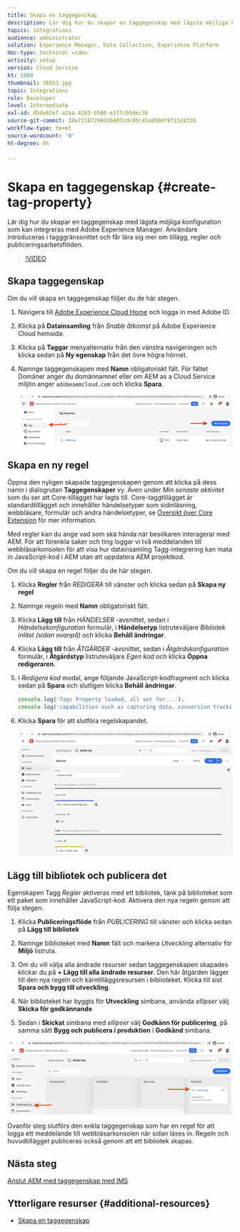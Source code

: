 ```yaml
---
title: Skapa en taggegenskap
description: Lär dig hur du skapar en taggegenskap med lägsta möjliga konfiguration som kan integreras med AEM. Användare introduceras i tagggränssnittet och får lära sig mer om tillägg, regler och publiceringsarbetsflöden.
topics: integrations
audience: administrator
solution: Experience Manager, Data Collection, Experience Platform
doc-type: technical video
activity: setup
version: Cloud Service
kt: 5980
thumbnail: 38553.jpg
topic: Integrations
role: Developer
level: Intermediate
exl-id: d5de62ef-a2aa-4283-b500-e1f7cb5dec3b
source-git-commit: 18a72187290d26007cdc09c45a050df8f152833b
workflow-type: tm+mt
source-wordcount: '0'
ht-degree: 0%

---
```


# Skapa en taggegenskap {#create-tag-property}

Lär dig hur du skapar en taggegenskap med lägsta möjliga konfiguration som kan integreras med Adobe Experience Manager. Användare introduceras i tagggränssnittet och får lära sig mer om tillägg, regler och publiceringsarbetsflöden.

>[!VIDEO](https://video.tv.adobe.com/v/38553?quality=12&learn=on)

## Skapa taggegenskap

Om du vill skapa en taggegenskap följer du de här stegen.

1. Navigera till [Adobe Experience Cloud Home](https://experience.adobe.com/) och logga in med Adobe ID.

1. Klicka på **Datainsamling** från _Snabb åtkomst_ på Adobe Experience Cloud hemsida.

1. Klicka på **Taggar** menyalternativ från den vänstra navigeringen och klicka sedan på **Ny egenskap** från det övre högra hörnet.

1. Namnge taggegenskapen med **Namn** obligatoriskt fält. För fältet Domäner anger du domännamnet eller om AEM as a Cloud Service miljön anger `adobeaemcloud.com` och klicka **Spara**.

   ![Taggegenskaper](assets/tag-properties.png)

## Skapa en ny regel

Öppna den nyligen skapade taggegenskapen genom att klicka på dess namn i dialogrutan **Taggegenskaper** vy. Även under _Min senaste aktivitet_ som du ser att Core-tillägget har lagts till. Core-taggtillägget är standardtillägget och innehåller händelsetyper som sidinläsning, webbläsare, formulär och andra händelsetyper, se [Översikt över Core Extension](https://experienceleague.adobe.com/docs/experience-platform/tags/extensions/client/core/overview.html) för mer information.

Med regler kan du ange vad som ska hända när besökaren interagerar med AEM. För att förenkla saker och ting loggar vi två meddelanden till webbläsarkonsolen för att visa hur datainsamling Tagg-integrering kan mata in JavaScript-kod i AEM utan att uppdatera AEM projektkod.

Om du vill skapa en regel följer du de här stegen.

1. Klicka **Regler** från _REDIGERA_ till vänster och klicka sedan på **Skapa ny regel**

1. Namnge regeln med **Namn** obligatoriskt fält.

1. Klicka **Lägg till** från _HÄNDELSER_ -avsnittet, sedan i _Händelsekonfiguration_ formulär, i **Händelsetyp** listruteväljare _Bibliotek inläst (sidan ovanpå)_ och klicka **Behåll ändringar**.

1. Klicka **Lägg till** från _ÅTGÄRDER_ -avsnittet, sedan i _Åtgärdskonfiguration_ formulär, i **Åtgärdstyp** listruteväljare _Egen kod_ och klicka **Öppna redigeraren**.

1. I _Redigera kod_ modal, ange följande JavaScript-kodfragment och klicka sedan på **Spara** och slutligen klicka **Behåll ändringar**.

   ```javascript
   console.log('Tags Property loaded, all set for...');
   console.log('capabilities such as capturing data, conversion tracking and delivering unique and personalized experiences');
   ```

1. Klicka **Spara** för att slutföra regelskapandet.

   ![Ny regel](assets/new-rule.png)

## Lägg till bibliotek och publicera det

Egenskapen Tagg _Regler_ aktiveras med ett bibliotek, tänk på biblioteket som ett paket som innehåller JavaScript-kod. Aktivera den nya regeln genom att följa stegen.

1. Klicka **Publiceringsflöde** från _PUBLICERING_ till vänster och klicka sedan på **Lägg till bibliotek**

1. Namnge biblioteket med **Namn** fält och markera _Utveckling_ alternativ för **Miljö** listruta.

1. Om du vill välja alla ändrade resurser sedan taggegenskapen skapades klickar du på **+ Lägg till alla ändrade resurser**. Den här åtgärden lägger till den nya regeln och kärntilläggsresursen i biblioteket. Klicka till sist **Spara och bygg till utveckling**.

1. När biblioteket har byggts för **Utveckling** simbana, använda _ellipser_ välj **Skicka för godkännande**

1. Sedan i **Skickat** simbana med _ellipser_ välj **Godkänn för publicering**, på samma sätt **Bygg och publicera i produktion** i **Godkänd** simbana.

![Publicerat bibliotek](assets/published-library.png)


Ovanför steg slutförs den enkla taggegenskap som har en regel för att logga ett meddelande till webbläsarkonsolen när sidan läses in. Regeln och huvudtillägget publiceras också genom att ett bibliotek skapas.

## Nästa steg

[Anslut AEM med taggegenskap med IMS](connect-aem-tag-property-using-ims.md)


## Ytterligare resurser {#additional-resources}

* [Skapa en taggegenskap](https://experienceleague.adobe.com/docs/platform-learn/implement-in-websites/configure-tags/create-a-property.html)
